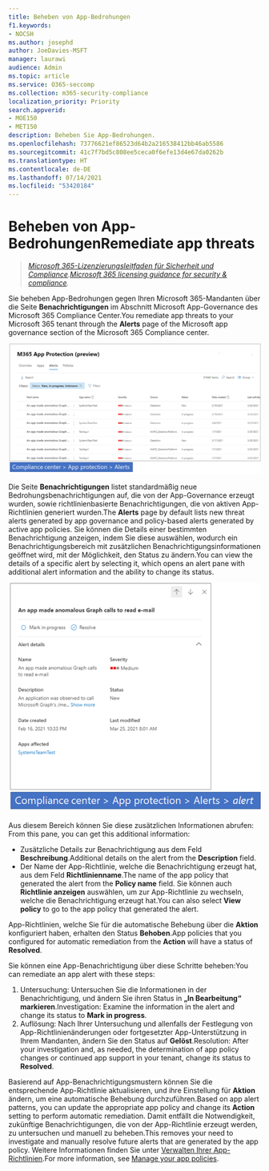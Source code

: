 ```yaml
---
title: Beheben von App-Bedrohungen
f1.keywords:
- NOCSH
ms.author: josephd
author: JoeDavies-MSFT
manager: laurawi
audience: Admin
ms.topic: article
ms.service: O365-seccomp
ms.collection: m365-security-compliance
localization_priority: Priority
search.appverid:
- MOE150
- MET150
description: Beheben Sie App-Bedrohungen.
ms.openlocfilehash: 73776621ef86523d64b2a216538412bb46ab5586
ms.sourcegitcommit: 41c7f7bd5c808ee5ceca0f6efe13d4e67da0262b
ms.translationtype: HT
ms.contentlocale: de-DE
ms.lasthandoff: 07/14/2021
ms.locfileid: "53420184"
---
```

# <a name="remediate-app-threats"></a><span data-ttu-id="89c4d-103">Beheben von App-Bedrohungen</span><span class="sxs-lookup"><span data-stu-id="89c4d-103">Remediate app threats</span></span>

><span data-ttu-id="89c4d-104">*[Microsoft 365-Lizenzierungsleitfaden für Sicherheit und Compliance](https://aka.ms/ComplianceSD).*</span><span class="sxs-lookup"><span data-stu-id="89c4d-104">*[Microsoft 365 licensing guidance for security & compliance](https://aka.ms/ComplianceSD).*</span></span>

<span data-ttu-id="89c4d-105">Sie beheben App-Bedrohungen gegen Ihren Microsoft 365-Mandanten über die Seite **Benachrichtigungen** im Abschnitt Microsoft App-Governance des Microsoft 365 Compliance Center.</span><span class="sxs-lookup"><span data-stu-id="89c4d-105">You remediate app threats to your Microsoft 365 tenant through the **Alerts** page of the Microsoft app governance section of the Microsoft 365 Compliance center.</span></span>

![Die Zusammenfassungsseite der Benachrichtigungen der App-Governance im Microsoft 365 Compliance Center](..\media\manage-app-protection-governance\mapg-cc-alerts.png)

<span data-ttu-id="89c4d-107">Die Seite **Benachrichtigungen** listet standardmäßig neue Bedrohungsbenachrichtigungen auf, die von der App-Governance erzeugt wurden, sowie richtlinienbasierte Benachrichtigungen, die von aktiven App-Richtlinien generiert wurden.</span><span class="sxs-lookup"><span data-stu-id="89c4d-107">The **Alerts** page by default lists new threat alerts generated by app governance and policy-based alerts generated by active app policies.</span></span> <span data-ttu-id="89c4d-108">Sie können die Details einer bestimmten Benachrichtigung anzeigen, indem Sie diese auswählen, wodurch ein Benachrichtigungsbereich mit zusätzlichen Benachrichtigungsinformationen geöffnet wird, mit der Möglichkeit, den Status zu ändern.</span><span class="sxs-lookup"><span data-stu-id="89c4d-108">You can view the details of a specific alert by selecting it, which opens an alert pane with additional alert information and the ability to change its status.</span></span>

![Die Benachrichtigungen-Detailseite der App-Governance im Microsoft 365 Compliance Center](..\media\manage-app-protection-governance\mapg-cc-alerts-alert.png)

<span data-ttu-id="89c4d-110">Aus diesem Bereich können Sie diese zusätzlichen Informationen abrufen: </span><span class="sxs-lookup"><span data-stu-id="89c4d-110">From this pane, you can get this additional information:</span></span>

- <span data-ttu-id="89c4d-111">Zusätzliche Details zur Benachrichtigung aus dem Feld **Beschreibung**.</span><span class="sxs-lookup"><span data-stu-id="89c4d-111">Additional details on the alert from the **Description** field.</span></span>
- <span data-ttu-id="89c4d-112">Der Name der App-Richtlinie, welche die Benachrichtigung erzeugt hat, aus dem Feld **Richtlinienname**.</span><span class="sxs-lookup"><span data-stu-id="89c4d-112">The name of the app policy that generated the alert from the **Policy name** field.</span></span> <span data-ttu-id="89c4d-113">Sie können auch **Richtlinie anzeigen** auswählen, um zur App-Richtlinie zu wechseln, welche die Benachrichtigung erzeugt hat.</span><span class="sxs-lookup"><span data-stu-id="89c4d-113">You can also select **View policy** to go to the app policy that generated the alert.</span></span>

<span data-ttu-id="89c4d-114">App-Richtlinien, welche Sie für die automatische Behebung über die **Aktion** konfiguriert haben, erhalten den Status **Behoben**.</span><span class="sxs-lookup"><span data-stu-id="89c4d-114">App policies that you configured for automatic remediation from the **Action** will have a status of **Resolved**.</span></span>

<span data-ttu-id="89c4d-115">Sie können eine App-Benachrichtigung über diese Schritte beheben:</span><span class="sxs-lookup"><span data-stu-id="89c4d-115">You can remediate an app alert with these steps:</span></span>

1. <span data-ttu-id="89c4d-116">Untersuchung: Untersuchen Sie die Informationen in der Benachrichtigung, und ändern Sie ihren Status in **„In Bearbeitung“ markieren**.</span><span class="sxs-lookup"><span data-stu-id="89c4d-116">Investigation: Examine the information in the alert and change its status to **Mark in progress**.</span></span>
2. <span data-ttu-id="89c4d-117">Auflösung: Nach Ihrer Untersuchung und allenfalls der Festlegung von App-Richtlinienänderungen oder fortgesetzter App-Unterstützung in Ihrem Mandanten, ändern Sie den Status auf **Gelöst**.</span><span class="sxs-lookup"><span data-stu-id="89c4d-117">Resolution: After your investigation and, as needed, the determination of app policy changes or continued app support in your tenant, change its status to **Resolved**.</span></span>

<span data-ttu-id="89c4d-118">Basierend auf App-Benachrichtigungsmustern können Sie die entsprechende App-Richtlinie aktualisieren, und ihre Einstellung für **Aktion** ändern, um eine automatische Behebung durchzuführen.</span><span class="sxs-lookup"><span data-stu-id="89c4d-118">Based on app alert patterns, you can update the appropriate app policy and change its **Action** setting to perform automatic remediation.</span></span> <span data-ttu-id="89c4d-119">Damit entfällt die Notwendigkeit, zukünftige Benachrichtigungen, die von der App-Richtlinie erzeugt werden, zu untersuchen und manuell zu beheben.</span><span class="sxs-lookup"><span data-stu-id="89c4d-119">This removes your need to investigate and manually resolve future alerts that are generated by the app policy.</span></span> <span data-ttu-id="89c4d-120">Weitere Informationen finden Sie unter [Verwalten Ihrer App-Richtlinien](app-governance-app-policies-manage.md).</span><span class="sxs-lookup"><span data-stu-id="89c4d-120">For more information, see [Manage your app policies](app-governance-app-policies-manage.md).</span></span>
